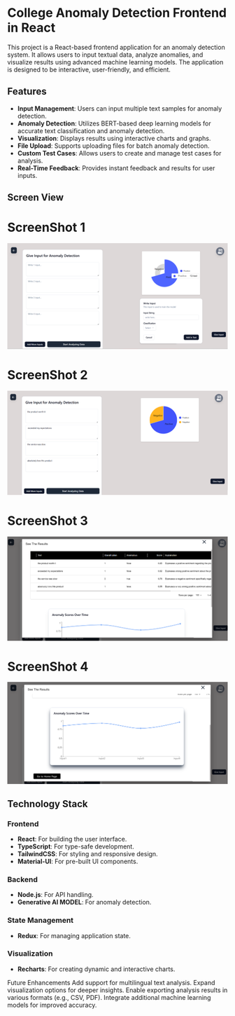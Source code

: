 # College Anomaly Detection Frontend in React

This project is a React-based frontend application for an anomaly detection system. It allows users to input textual data, analyze anomalies, and visualize results using advanced machine learning models. The application is designed to be interactive, user-friendly, and efficient.

## Features

- **Input Management**: Users can input multiple text samples for anomaly detection.
- **Anomaly Detection**: Utilizes BERT-based deep learning models for accurate text classification and anomaly detection.
- **Visualization**: Displays results using interactive charts and graphs.
- **File Upload**: Supports uploading files for batch anomaly detection.
- **Custom Test Cases**: Allows users to create and manage test cases for analysis.
- **Real-Time Feedback**: Provides instant feedback and results for user inputs.


## Screen View

# ScreenShot 1
![Docs Editor 1](./client/public/screenshots/screenshot-anomaly-d-4.png)

# ScreenShot 2
![Docs Editor 1](./client/public/screenshots/screenshot-anomaly-d-1.png)

# ScreenShot 3
![Docs Editor 2](./client/public/screenshots/screenshot-anomaly-d-2.png)

# ScreenShot 4
![Docs Editor 2](./client/public/screenshots/screenshot-anomaly-d-3.png)



## Technology Stack

### Frontend
- **React**: For building the user interface.
- **TypeScript**: For type-safe development.
- **TailwindCSS**: For styling and responsive design.
- **Material-UI**: For pre-built UI components.

### Backend 
- **Node.js**: For API handling.
- **Generative AI MODEL**: For anomaly detection.

### State Management
- **Redux**: For managing application state.

### Visualization
- **Recharts**: For creating dynamic and interactive charts.

Future Enhancements
Add support for multilingual text analysis.
Expand visualization options for deeper insights.
Enable exporting analysis results in various formats (e.g., CSV, PDF).
Integrate additional machine learning models for improved accuracy.


